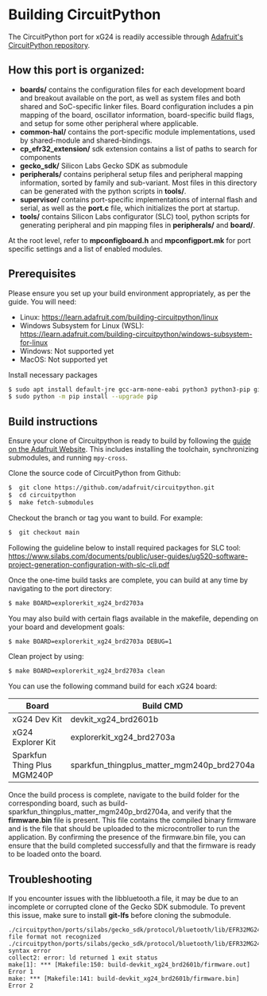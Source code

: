 
# Building CircuitPython
The CircuitPython port for xG24 is readily accessible through [Adafruit's CircuitPython repository](https://github.com/adafruit/circuitpython/tree/main/ports/silabs).

## How this port is organized:

- **boards/** contains the configuration files for each development board and breakout available on the port, as well as system files and both shared and SoC-specific linker files. Board configuration includes a pin mapping of the board, oscillator information, board-specific build flags, and setup for some other peripheral where applicable.
- **common-hal/** contains the port-specific module implementations, used by shared-module and shared-bindings.
- **cp_efr32_extension/** sdk extension contains a list of paths to search for components
- **gecko_sdk/** Silicon Labs Gecko SDK as submodule
- **peripherals/** contains peripheral setup files and peripheral mapping information, sorted by family and sub-variant. Most files in this directory can be generated with the python scripts in **tools/**.
- **supervisor/** contains port-specific implementations of internal flash and serial, as well as the **port.c** file, which initializes the port at startup.
- **tools/** contains Silicon Labs configurator (SLC) tool, python scripts for generating peripheral and pin mapping files in **peripherals/** and **board/**.

At the root level, refer to **mpconfigboard.h** and **mpconfigport.mk** for port specific settings and a list of enabled modules.

## Prerequisites
Please ensure you set up your build environment appropriately, as per the guide. You will need:

- Linux: https://learn.adafruit.com/building-circuitpython/linux
- Windows Subsystem for Linux (WSL): https://learn.adafruit.com/building-circuitpython/windows-subsystem-for-linux
- Windows: Not supported yet
- MacOS: Not supported yet

Install necessary packages
```bash
$ sudo apt install default-jre gcc-arm-none-eabi python3 python3-pip git git-lfs gettext uncrustify
$ sudo python -m pip install --upgrade pip
```

## Build instructions

Ensure your clone of Circuitpython is ready to build by following the [guide on the Adafruit Website](https://learn.adafruit.com/building-circuitpython/build-circuitpython). This includes installing the toolchain, synchronizing submodules, and running `mpy-cross`.

Clone the source code of CircuitPython from Github:
```bash
$  git clone https://github.com/adafruit/circuitpython.git
$  cd circuitpython
$  make fetch-submodules
```
Checkout the branch or tag you want to build. For example:
```bash
$  git checkout main
```
Following the guideline below to install required packages for SLC tool:
    https://www.silabs.com/documents/public/user-guides/ug520-software-project-generation-configuration-with-slc-cli.pdf

Once the one-time build tasks are complete, you can build at any time by navigating to the port directory:
```bash
$ make BOARD=explorerkit_xg24_brd2703a
```
You may also build with certain flags available in the makefile, depending on your board and development goals:
```bash
$ make BOARD=explorerkit_xg24_brd2703a DEBUG=1
```
Clean project by using:
```bash
$ make BOARD=explorerkit_xg24_brd2703a clean
```
You can use the following command build for each xG24 board:

| Board                       | Build CMD                                  |
| --------------------------- | ------------------------------------------ |
| xG24 Dev Kit                | devkit_xg24_brd2601b                       |
| xG24 Explorer Kit           | explorerkit_xg24_brd2703a                  |
| Sparkfun Thing Plus MGM240P | sparkfun_thingplus_matter_mgm240p_brd2704a |

Once the build process is complete, navigate to the build folder for the corresponding board, such as build-sparkfun_thingplus_matter_mgm240p_brd2704a, and verify that the **firmware.bin** file is present. This file contains the compiled binary firmware and is the file that should be uploaded to the microcontroller to run the application. By confirming the presence of the firmware.bin file, you can ensure that the build completed successfully and that the firmware is ready to be loaded onto the board.

## Troubleshooting

If you encounter issues with the libbluetooth.a file, it may be due to an incomplete or corrupted clone of the Gecko SDK submodule. To prevent this issue, make sure to install **git-lfs** before cloning the submodule. 
```log
./circuitpython/ports/silabs/gecko_sdk/protocol/bluetooth/lib/EFR32MG24/GCC/libbluetooth.a: file format not recognized
./circuitpython/ports/silabs/gecko_sdk/protocol/bluetooth/lib/EFR32MG24/GCC/libbluetooth.a:1: syntax error
collect2: error: ld returned 1 exit status
make[1]: *** [Makefile:150: build-devkit_xg24_brd2601b/firmware.out] Error 1
make: *** [Makefile:141: build-devkit_xg24_brd2601b/firmware.bin] Error 2
```